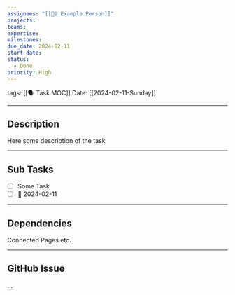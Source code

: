 ```yaml
---
assignees: "[[💁‍♀️ Example Person]]"
projects: 
teams: 
expertise: 
milestones: 
due_date: 2024-02-11
start date: 
status:
  - Done
priority: High
---
```

tags: [[🗣 Task MOC]]
Date: [[2024-02-11-Sunday]]


---
## Description

Here some description of the task

---
## Sub Tasks

- [ ] Some Task
- [ ] 📅 2024-02-11 

---
## Dependencies

Connected Pages etc.

___
## GitHub Issue

... 